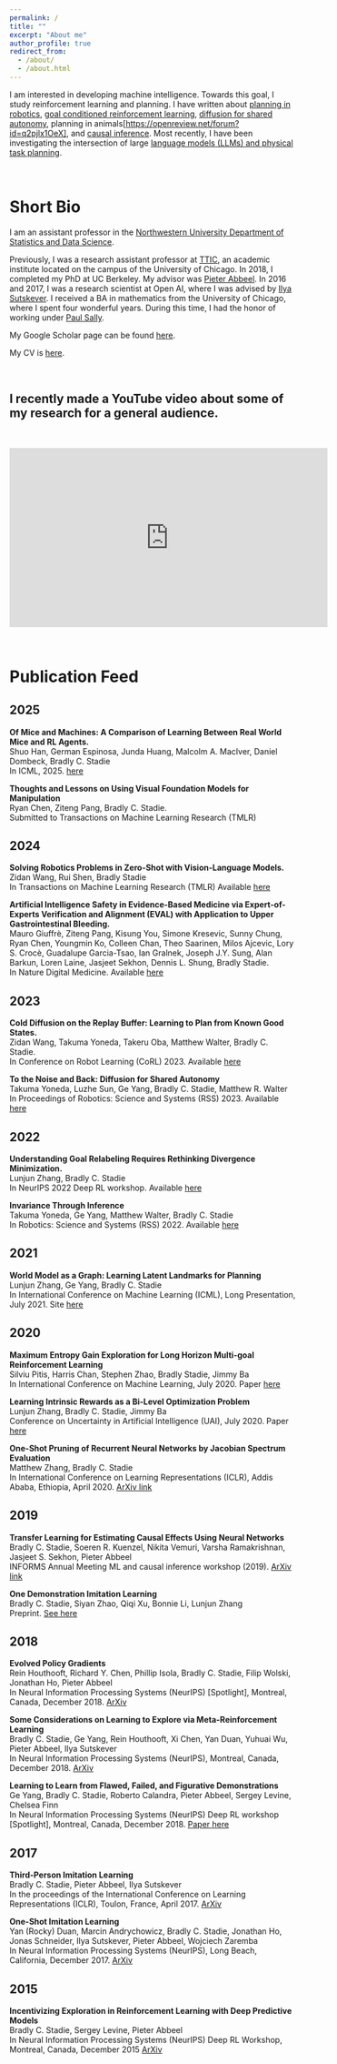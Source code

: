 ```yaml
---
permalink: /
title: ""
excerpt: "About me"
author_profile: true
redirect_from:
  - /about/
  - /about.html
---
```

I am interested in developing machine intelligence. Towards this goal, I study reinforcement learning and planning. I have written about [planning in robotics](https://sites.google.com/view/latent-landmarks/), [goal conditioned reinforcement learning](https://arxiv.org/abs/2007.02832), [diffusion for shared autonomy](https://diffusion-for-shared-autonomy.github.io/), planning in animals[https://openreview.net/forum?id=q2pjlx1OeX], and [causal inference](https://arxiv.org/abs/1808.07804). Most recently, I have been investigating the intersection of large [language models (LLMs) and physical task planning](https://wonderful-team-robotics.github.io/). 

&nbsp; 


Short Bio
======


I am an assistant professor in the [Northwestern University Department of Statistics and Data Science](https://statistics.northwestern.edu/.).

Previously, I was a research assistant professor at [TTIC](https://www.ttic.edu/), an academic institute located on the campus of the University of Chicago. 
In 2018, I completed my PhD at UC Berkeley. My advisor was [Pieter Abbeel](http://people.eecs.berkeley.edu/~pabbeel/). 
In 2016 and 2017, I was a research scientist at Open AI, where I was advised by [Ilya Sutskever](https://en.wikipedia.org/wiki/Ilya_Sutskever). 
I received a BA in mathematics from the University of Chicago, where I spent four wonderful years. 
During this time, I had the honor of working under 
[Paul Sally](https://en.wikipedia.org/wiki/Paul_Sally).


My Google Scholar page can be found [here](https://scholar.google.ca/citations?user=lEV5F5kAAAAJ&hl=en&oi=ao). 

My CV is [here](files/bstadie_cv.pdf).




&nbsp; 
&nbsp; 
&nbsp; 
&nbsp; 
&nbsp; 
&nbsp; 


I recently made a YouTube video about some of my research for a general audience. 
---------------

&nbsp; 
&nbsp; 
&nbsp; 
&nbsp; 
&nbsp;


<iframe width="560" height="315" src="https://www.youtube.com/embed/kR6HUMljvg0?si=QVTt8GOr3WsrsOh7" frameborder="0" allow="autoplay; encrypted-media" allowfullscreen></iframe>





&nbsp; 
&nbsp; 
&nbsp; 
&nbsp; 
&nbsp; 
&nbsp; 



# Publication Feed

## 2025

**Of Mice and Machines: A Comparison of Learning Between Real World Mice and RL Agents.**  
Shuo Han, German Espinosa, Junda Huang, Malcolm A. MacIver, Daniel Dombeck, Bradly C. Stadie  
In ICML, 2025. [here](https://openreview.net/forum?id=q2pjlx1OeX)

**Thoughts and Lessons on Using Visual Foundation Models for Manipulation**  
Ryan Chen, Ziteng Pang, Bradly C. Stadie.  
Submitted to Transactions on Machine Learning Research (TMLR)

## 2024

**Solving Robotics Problems in Zero-Shot with Vision-Language Models.**  
Zidan Wang, Rui Shen, Bradly Stadie  
In Transactions on Machine Learning Research (TMLR)
Available [here](https://wonderful-team-robotics.github.io/)

**Artificial Intelligence Safety in Evidence-Based Medicine via Expert-of-Experts Verification and Alignment (EVAL) with Application to Upper Gastrointestinal Bleeding.**  
Mauro Giuffrè, Ziteng Pang, Kisung You, Simone Kresevic, Sunny Chung, Ryan Chen, Youngmin Ko, Colleen Chan, Theo Saarinen, Milos Ajcevic, Lory S. Crocè, Guadalupe Garcia-Tsao, Ian Gralnek, Joseph J.Y. Sung, Alan Barkun, Loren Laine, Jasjeet Sekhon, Dennis L. Shung, Bradly Stadie.  
In Nature Digital Medicine. Available [here](https://www.nature.com/articles/s41746-025-01589-z?utm_source=rct_congratemailt&utm_medium=email&utm_campaign=oa_20250503&utm_content=10.1038/s41746-025-01589-z)

## 2023

**Cold Diffusion on the Replay Buffer: Learning to Plan from Known Good States.**  
Zidan Wang, Takuma Yoneda, Takeru Oba, Matthew Walter, Bradly C. Stadie.  
In Conference on Robot Learning (CoRL) 2023. Available [here](https://arxiv.org/abs/2310.13914)

**To the Noise and Back: Diffusion for Shared Autonomy**  
Takuma Yoneda, Luzhe Sun, Ge Yang, Bradly C. Stadie, Matthew R. Walter  
In Proceedings of Robotics: Science and Systems (RSS) 2023. Available [here](https://arxiv.org/pdf/2302.12244.pdf)

## 2022

**Understanding Goal Relabeling Requires Rethinking Divergence Minimization.**  
Lunjun Zhang, Bradly C. Stadie  
In NeurIPS 2022 Deep RL workshop. Available [here](https://arxiv.org/pdf/2209.13046.pdf)

**Invariance Through Inference**  
Takuma Yoneda, Ge Yang, Matthew Walter, Bradly C. Stadie  
In Robotics: Science and Systems (RSS) 2022. Available [here](https://arxiv.org/abs/2112.08526)

## 2021

**World Model as a Graph: Learning Latent Landmarks for Planning**  
Lunjun Zhang, Ge Yang, Bradly C. Stadie  
In International Conference on Machine Learning (ICML), Long Presentation, July 2021. Site [here](https://sites.google.com/view/latent-landmarks/)

## 2020

**Maximum Entropy Gain Exploration for Long Horizon Multi-goal Reinforcement Learning**  
Silviu Pitis, Harris Chan, Stephen Zhao, Bradly Stadie, Jimmy Ba  
In International Conference on Machine Learning, July 2020. Paper [here](https://arxiv.org/abs/2007.02832)

**Learning Intrinsic Rewards as a Bi-Level Optimization Problem**   
Lunjun Zhang, Bradly C. Stadie, Jimmy Ba  
Conference on Uncertainty in Artificial Intelligence (UAI), July 2020. Paper [here](http://www.auai.org/uai2020/proceedings/66_main_paper.pdf)  

**One-Shot Pruning of Recurrent Neural Networks by Jacobian Spectrum Evaluation**  
Matthew Zhang, Bradly C. Stadie   
In International Conference on Learning Representations (ICLR), Addis Ababa, Ethiopia, April 2020. [ArXiv link](https://arxiv.org/pdf/1912.00120.pdf)

## 2019

**Transfer Learning for Estimating Causal Effects Using Neural Networks**  
Bradly C. Stadie, Soeren R. Kuenzel, Nikita Vemuri, Varsha Ramakrishnan, Jasjeet S. Sekhon, Pieter Abbeel  
INFORMS Annual Meeting ML and causal inference workshop (2019). [ArXiv link](https://arxiv.org/pdf/1808.07804.pdf)

**One Demonstration Imitation Learning**  
Bradly C. Stadie, Siyan Zhao, Qiqi Xu, Bonnie Li, Lunjun Zhang  
Preprint. [See here](https://github.com/bstadie/All-Bradly-Stadie-Papers/blob/master/one-demo.pdf)

## 2018

**Evolved Policy Gradients**  
Rein Houthooft, Richard Y. Chen, Phillip Isola, Bradly C. Stadie, Filip Wolski, Jonathan Ho, Pieter Abbeel  
In Neural Information Processing Systems (NeurIPS) [Spotlight], Montreal, Canada, December 2018. [ArXiv](https://arxiv.org/pdf/1802.04821.pdf)

**Some Considerations on Learning to Explore via Meta-Reinforcement Learning**  
Bradly C. Stadie, Ge Yang, Rein Houthooft, Xi Chen, Yan Duan, Yuhuai Wu, Pieter Abbeel, Ilya Sutskever  
In Neural Information Processing Systems (NeurIPS), Montreal, Canada, December 2018. [ArXiv](https://arxiv.org/pdf/1803.01118.pdf)

**Learning to Learn from Flawed, Failed, and Figurative Demonstrations**  
Ge Yang, Bradly C. Stadie, Roberto Calandra, Pieter Abbeel, Sergey Levine, Chelsea Finn  
In Neural Information Processing Systems (NeurIPS) Deep RL workshop [Spotlight], Montreal, Canada, December 2018. [Paper here](https://github.com/bstadie/All-Bradly-Stadie-Papers/blob/master/Learning%20to%20Learn%20from%20Flawed%20Failed%20and%20Figurative%20Demonstrations.pdf)

## 2017

**Third-Person Imitation Learning**  
Bradly C. Stadie, Pieter Abbeel, Ilya Sutskever  
In the proceedings of the International Conference on Learning Representations (ICLR), Toulon, France, April 2017. [ArXiv](https://arxiv.org/pdf/1703.01703.pdf)

**One-Shot Imitation Learning**  
Yan (Rocky) Duan, Marcin Andrychowicz, Bradly C. Stadie, Jonathan Ho, Jonas Schneider, Ilya Sutskever, Pieter Abbeel, Wojciech Zaremba  
In Neural Information Processing Systems (NeurIPS), Long Beach, California, December 2017. [ArXiv](https://arxiv.org/pdf/1703.07326.pdf)

## 2015

**Incentivizing Exploration in Reinforcement Learning with Deep Predictive Models**  
Bradly C. Stadie, Sergey Levine, Pieter Abbeel  
In Neural Information Processing Systems (NeurIPS) Deep RL Workshop, Montreal, Canada, December 2015 [ArXiv](https://arxiv.org/pdf/1507.00814.pdf)

